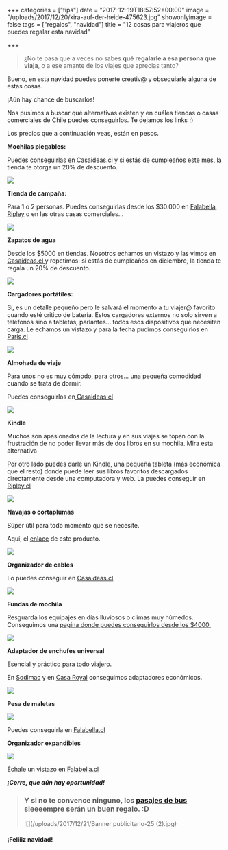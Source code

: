 +++
categories = ["tips"]
date = "2017-12-19T18:57:52+00:00"
image = "/uploads/2017/12/20/kira-auf-der-heide-475623.jpg"
showonlyimage = false
tags = ["regalos", "navidad"]
title = "12 cosas para viajeros que puedes regalar esta navidad"

+++
> ¿No te pasa que a veces no sabes **qué regalarle a esa persona que viaja**, o a ese amante de los viajes que aprecias tanto?

Bueno, en esta navidad puedes ponerte creativ@ y obsequiarle alguna de estas cosas.

¡Aún hay chance de buscarlos!

Nos pusimos a buscar qué alternativas existen y en cuáles tiendas o casas comerciales de Chile puedes conseguirlos. Te dejamos los links ;)

Los precios que a continuación veas, están en pesos.

**Mochilas plegables:**

Puedes conseguirlas en [Casaideas.cl](http://www.casaideas.cl/accesorios-de-temporada/bolsos-y-mochilas) y si estás de cumpleaños este mes, la tienda te otorga un 20% de descuento.

![](/uploads/2017/12/21/6.png)

**Tienda de campaña:**

Para 1 o 2 personas. Puedes conseguirlas desde los $30.000 en [Falabella](https://www.falabella.com/falabella-cl/search/?Ntt=carpa), [Ripley](https://simple.ripley.cl/search/carpas) o en las otras casas comerciales...

![](/uploads/2017/12/21/5-1.png)

**Zapatos de agua**

Desde los $5000 en tiendas. Nosotros echamos un vistazo y las vimos en [Casaideas.cl ](http://www.casaideas.cl/zapatos-de-agua-37-38-3211874000042/p) y repetimos: si estás de cumpleaños en diciembre, la tienda te regala un 20% de descuento.

![](/uploads/2017/12/21/cosa5.png)

**Cargadores portátiles:**

Sí, es un detalle pequeño pero le salvará el momento a tu viajer@ favorito cuando esté critico de batería. Estos cargadores externos no solo sirven a teléfonos sino a tabletas, parlantes... todos esos dispositivos que necesiten carga.  Le echamos un vistazo y para la fecha pudimos conseguirlos en [París.cl ](https://busqueda.paris.cl/busca?q=bateria+externa&range_filter%5B2%5D=5990:10000:3%7C12990:17000:3)

![](/uploads/2017/12/21/13.png)

**Almohada de viaje**

Para unos no es muy cómodo, para otros... una pequeña comodidad cuando se trata de dormir.

Puedes conseguirlos en[ Casaideas.cl ](http://www.casaideas.cl/cojin-cervical-micropelotitas-3213034000039/p)

![](/uploads/2017/12/21/2.png)

**Kindle**

Muchos son apasionados de la lectura y en sus viajes se topan con la frustración de no poder llevar más de dos libros en su mochila. Mira esta alternativa

Por otro lado puedes darle un Kindle, una pequeña tableta (más económica que el resto) donde puede leer sus libros favoritos descargados directamente desde una computadora y web. La puedes conseguir en [Ripley.cl ](https://simple.ripley.cl/kindle-touch-8-generacion-4gb-wifi-color-negro-mpm00000134521#calificaciones)

![](/uploads/2017/12/21/12-1.png)

**Navajas o cortaplumas**

Súper útil para todo momento que se necesite.

Aquí, el [enlace](https://www.falabella.com/falabella-cl/product/5266662/Cortapluma-Tech-Tool-City-7/5266662) de este producto.

![](/uploads/2017/12/21/cosa15.png)

**Organizador de cables**

Lo puedes conseguir en [Casaideas.cl](http://www.casaideas.cl/organizador-de-cables-3214524000010/p)

![](/uploads/2017/12/21/cosa11.png)

**Fundas de mochila**

Resguarda los equipajes en días lluviosos o climas muy húmedos. Conseguimos una [pagina donde puedes conseguirlos desde los $4000. ](https://www.trekkinn.com/montana/mochilas-y-maletas-fundas-para-la-lluvia/11470/s)

![](/uploads/2017/12/21/cosa2.png)

**Adaptador de enchufes universal**

Esencial y práctico para todo viajero.

En [Sodimac](http://www.sodimac.cl/sodimac-cl/product/2318210/Adaptador-Universal-con-Enchufe/2318210) y en [Casa Royal](https://www.casaroyal.cl/producto/adaptador-de-enchufe-universal-para-viaje/) conseguimos adaptadores económicos.

![](/uploads/2017/12/21/cosa1.png)

**Pesa de maletas**

![](/uploads/2017/12/21/cosa4.png)

Puedes conseguirla en [Falabella.cl ](https://www.falabella.com/falabella-cl/product/5691132/Pesa-Manual-de-Equipaje/5691132)

**Organizador expandibles**

![](/uploads/2017/12/21/cosa3-1.png)

Échale un vistazo en [Falabella.cl ](https://www.falabella.com/falabella-cl/product/5689780/Organizadores-Expandibles%C2%A0/5689780)

**_¡Corre, que aún hay oportunidad!_**

> ### Y si no te convence ninguno, los [pasajes de bus](https://www.pasajeschile.cl/#!/) sieeeempre serán un buen regalo. :D
>
> ![](/uploads/2017/12/21/Banner publicitario-25 (2).jpg)

#### **¡Feliiiz navidad!**